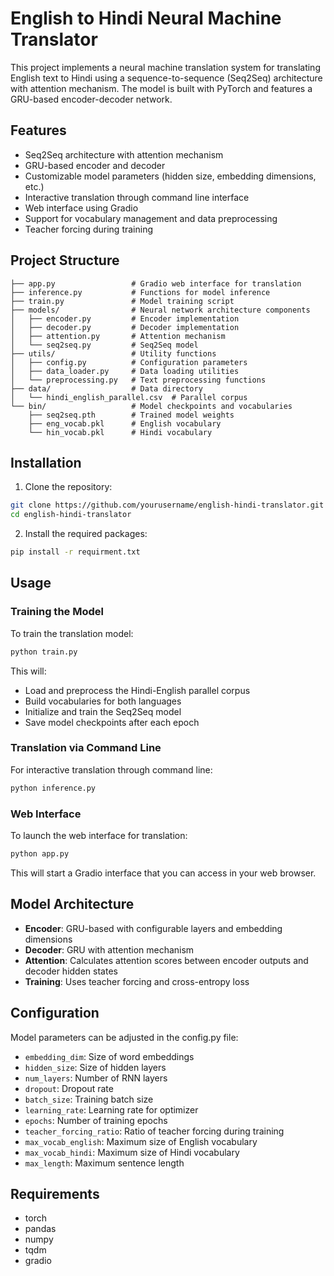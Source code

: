 # English to Hindi Neural Machine Translator

This project implements a neural machine translation system for translating English text to Hindi using a sequence-to-sequence (Seq2Seq) architecture with attention mechanism. The model is built with PyTorch and features a GRU-based encoder-decoder network.

## Features

- Seq2Seq architecture with attention mechanism
- GRU-based encoder and decoder
- Customizable model parameters (hidden size, embedding dimensions, etc.)
- Interactive translation through command line interface
- Web interface using Gradio
- Support for vocabulary management and data preprocessing
- Teacher forcing during training

## Project Structure

```
├── app.py                 # Gradio web interface for translation
├── inference.py           # Functions for model inference
├── train.py               # Model training script
├── models/                # Neural network architecture components
│   ├── encoder.py         # Encoder implementation
│   ├── decoder.py         # Decoder implementation  
│   ├── attention.py       # Attention mechanism
│   └── seq2seq.py         # Seq2Seq model
├── utils/                 # Utility functions
│   ├── config.py          # Configuration parameters
│   ├── data_loader.py     # Data loading utilities
│   └── preprocessing.py   # Text preprocessing functions
├── data/                  # Data directory
│   └── hindi_english_parallel.csv  # Parallel corpus
└── bin/                   # Model checkpoints and vocabularies
    ├── seq2seq.pth        # Trained model weights
    ├── eng_vocab.pkl      # English vocabulary
    └── hin_vocab.pkl      # Hindi vocabulary
```

## Installation

1. Clone the repository:
```bash
git clone https://github.com/yourusername/english-hindi-translator.git
cd english-hindi-translator
```

2. Install the required packages:
```bash
pip install -r requirment.txt
```

## Usage

### Training the Model

To train the translation model:

```bash
python train.py
```

This will:
- Load and preprocess the Hindi-English parallel corpus
- Build vocabularies for both languages
- Initialize and train the Seq2Seq model
- Save model checkpoints after each epoch

### Translation via Command Line

For interactive translation through command line:

```bash
python inference.py
```

### Web Interface

To launch the web interface for translation:

```bash
python app.py
```

This will start a Gradio interface that you can access in your web browser.

## Model Architecture

- **Encoder**: GRU-based with configurable layers and embedding dimensions
- **Decoder**: GRU with attention mechanism
- **Attention**: Calculates attention scores between encoder outputs and decoder hidden states
- **Training**: Uses teacher forcing and cross-entropy loss

## Configuration

Model parameters can be adjusted in the config.py file:

- `embedding_dim`: Size of word embeddings
- `hidden_size`: Size of hidden layers
- `num_layers`: Number of RNN layers
- `dropout`: Dropout rate
- `batch_size`: Training batch size
- `learning_rate`: Learning rate for optimizer
- `epochs`: Number of training epochs
- `teacher_forcing_ratio`: Ratio of teacher forcing during training
- `max_vocab_english`: Maximum size of English vocabulary
- `max_vocab_hindi`: Maximum size of Hindi vocabulary
- `max_length`: Maximum sentence length

## Requirements

- torch
- pandas
- numpy
- tqdm
- gradio
